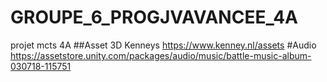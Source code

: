 # GROUPE_6_PROGJVAVANCEE_4A
projet mcts 4A
##Asset 3D Kenneys
https://www.kenney.nl/assets
#Audio
https://assetstore.unity.com/packages/audio/music/battle-music-album-030718-115751
